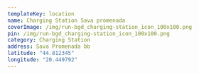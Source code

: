 ```yaml
---
templateKey: location
name: Charging Station Sava promenada
coverImage: /img/run-bgd_charging-station_icon_100x100.png
pin: /img/run-bgd_charging-station_icon_100x100.png
category: Charging Station
address: Sava Promenada bb
latitude: "44.812345"
longitude: "20.449792"
---
```

